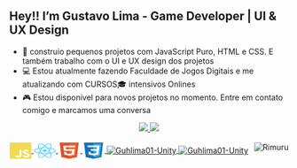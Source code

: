 ## Hey!! I’m Gustavo Lima - Game Developer | UI & UX Design

- 🌱 construio pequenos projetos com JavaScript Puro, HTML e CSS. E também trabalho com o UI e UX design dos projetos
- 💻 Estou atualmente fazendo Faculdade de Jogos Digitais e me atualizando com CURSOS🎓 intensivos Onlines
- 🎮 Estou disponivel para novos projetos no momento. Entre em contato comigo e marcamos uma conversa

<div align="center">
  <a href="https://github.com/rafaballerini">
  <img height="180em" src="https://github-readme-stats.vercel.app/api?username=rlgustavo&show_icons=true&theme=midnight-purple&include_all_commits=true&count_private=true"/>
  <img height="180em" src="https://github-readme-stats.vercel.app/api/top-langs/?username=rlgustavo&layout=compact&langs_count=7&theme=midnight-purple"/>
</div>

<div style="display: inline_block"><br>
  <img align="center" alt="Guhlima01-Js" height="30" width="40" src="https://raw.githubusercontent.com/devicons/devicon/master/icons/javascript/javascript-plain.svg">
  <img align="center" alt="Guhlima01-React" height="30" width="40" src="https://raw.githubusercontent.com/devicons/devicon/master/icons/react/react-original.svg">
  <img align="center" alt="Guhlima01-HTML" height="30" width="40" src="https://raw.githubusercontent.com/devicons/devicon/master/icons/html5/html5-original.svg">
  <img align="center" alt="Guhlima01-CSS" height="30" width="40" src="https://raw.githubusercontent.com/devicons/devicon/master/icons/css3/css3-original.svg">
  <img align="center" alt="Guhlima01-Unity" height="30" width="40" src="https://cdn.jsdelivr.net/gh/devicons/devicon/icons/unity/unity-original.svg">
  <img align="center" alt="Guhlima01-Unity" height="30" width="40" src="https://cdn.jsdelivr.net/gh/devicons/devicon/icons/csharp/csharp-original.svg">
          
  
  <img align="right" alt="Rimuru" height="150" src="https://media.discordapp.net/attachments/1014513707092541513/1014513840366559242/unknown.png?width=676&height=676">

  
</div>
  
  ##
